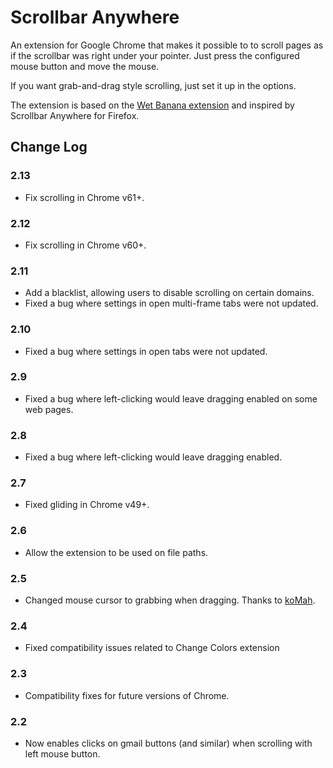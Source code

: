 Scrollbar Anywhere
==================

An extension for Google Chrome that makes it possible to to scroll pages as if the scrollbar was right under your pointer. Just press the configured mouse button and move the mouse.

If you want grab-and-drag style scrolling, just set it up in the options.

The extension is based on the [Wet Banana extension](https://github.com/jedediah/wetbanana) and inspired by Scrollbar Anywhere for Firefox.

Change Log
----------

### 2.13
- Fix scrolling in Chrome v61+.

### 2.12
- Fix scrolling in Chrome v60+.

### 2.11
- Add a blacklist, allowing users to disable scrolling on certain domains.
- Fixed a bug where settings in open multi-frame tabs were not updated.

### 2.10
- Fixed a bug where settings in open tabs were not updated.

### 2.9
- Fixed a bug where left-clicking would leave dragging enabled on some web pages.

### 2.8
- Fixed a bug where left-clicking would leave dragging enabled.

### 2.7
- Fixed gliding in Chrome v49+.

### 2.6
- Allow the extension to be used on file paths.

### 2.5
- Changed mouse cursor to grabbing when dragging. Thanks to [koMah](https://github.com/koMah).

### 2.4
- Fixed compatibility issues related to Change Colors extension

### 2.3
- Compatibility fixes for future versions of Chrome.

### 2.2
- Now enables clicks on gmail buttons (and similar) when scrolling with left mouse button.
